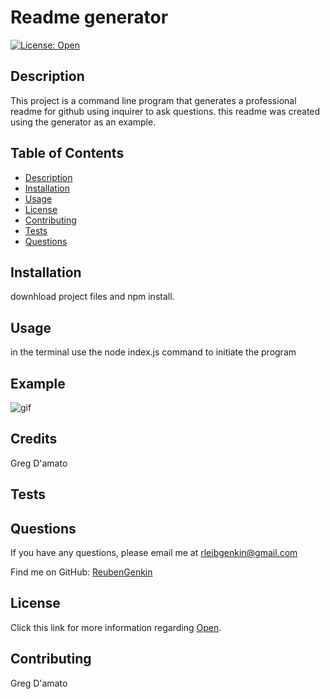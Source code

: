 
  # Readme generator
  
  [![License: Open](https://img.shields.io/badge/license-Open-red.svg)](http://opensource.org/licenses/Open)
 
  ## Description
  This project is a command line program that generates a professional readme for github using inquirer to ask questions. this readme was created using the generator as an example. 

  ## Table of Contents
  - [Description](#description)
  - [Installation](#installation)
  - [Usage](#usage)
  - [License](#license)
  - [Contributing](#contributing)
  - [Tests](#tests)
  - [Questions](#questions)
  ## Installation
  downhload project files and npm install.
  ## Usage
  in the terminal use the node index.js  command to initiate the program

  ## Example
  ![gif](./assets/gif.gif)

  ## Credits
  Greg D'amato
  ## Tests
  
  ## Questions
  If you have any questions, please email me at rleibgenkin@gmail.com
  
  Find me on GitHub: [ReubenGenkin](https://github.com/ReubenGenkin)
  ## License
  Click this link for more information regarding [Open](http://opensource.org/licenses/Open).
  ## Contributing
  Greg D'amato 
  